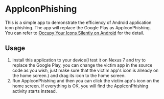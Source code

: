 AppIconPhishing
======================

This is a simple app to demonstrate the efficiency of Android application icon phishing. 
The app will replace the Google Play as AppIconPhishing.
You can refer to [Occupy Your Icons Silently on Android](http://www.fireeye.com/blog/uncategorized/2014/04/occupy_your_icons_silently_on_android.html) for the detail.

Usage
-----------------------
1. Install this application to your device(I test it on Nexus 7 and try to replace the Google Play, 
you can change the victim app in the source code as you wish, just make sure that the victim app's 
icon is already on the home screen.) and drag its icon to the home screen. 
2. Run AppIconPhishing and then you can click the victim app's icon on the home screen.
If everything is OK, you will find the AppIconPhishing activity starts instead.
